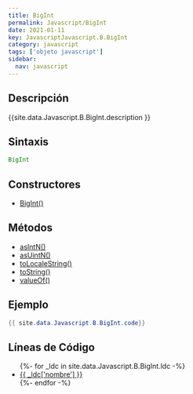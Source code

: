 ```yaml
---
title: BigInt
permalink: Javascript/BigInt
date: 2021-01-11
key: JavascriptJavascript.B.BigInt
category: javascript
tags: ['objeto javascript']
sidebar: 
  nav: javascript
---
```


## Descripción
{{site.data.Javascript.B.BigInt.description }}

## Sintaxis
~~~javascript
BigInt
~~~

## Constructores
* [BigInt()](/javascript/BigInt/BigInt/)

## Métodos
* [asIntN()](/javascript/BigInt/asIntN)
* [asUintN()](/javascript/BigInt/asUintN)
* [toLocaleString()](/javascript/BigInt/toLocaleString)
* [toString()](/javascript/BigInt/toString)
* [valueOf()](/javascript/BigInt/valueOf)

## Ejemplo
~~~java
{{ site.data.Javascript.B.BigInt.code}}
~~~

## Líneas de Código
<ul>
{%- for _ldc in site.data.Javascript.B.BigInt.ldc -%}
   <li>
       <a href="{{_ldc['url'] }}">{{ _ldc['nombre'] }}</a>
   </li>
{%- endfor -%}
</ul>
